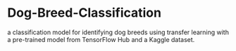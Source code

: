# Dog-Breed-Classification
a classification model for identifying dog breeds using transfer learning with a pre-trained model from TensorFlow Hub and a Kaggle dataset.
